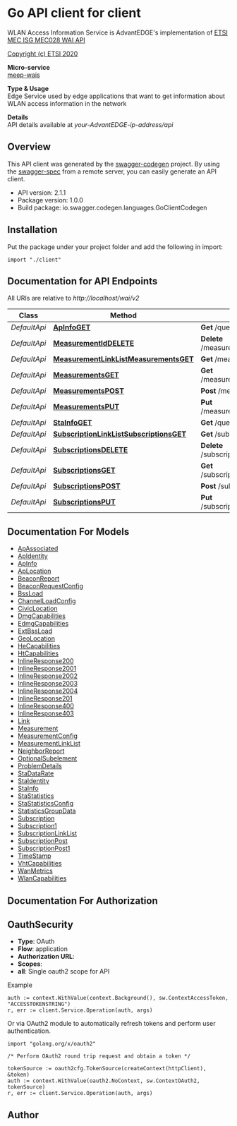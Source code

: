 # Go API client for client

WLAN Access Information Service is AdvantEDGE's implementation of [ETSI MEC ISG MEC028 WAI API](http://www.etsi.org/deliver/etsi_gs/MEC/001_099/028/02.01.01_60/gs_MEC028v020101p.pdf) <p>[Copyright (c) ETSI 2020](https://forge.etsi.org/etsi-forge-copyright-notice.txt) <p>**Micro-service**<br>[meep-wais](https://github.com/InterDigitalInc/AdvantEDGE/tree/master/go-apps/meep-wais) <p>**Type & Usage**<br>Edge Service used by edge applications that want to get information about WLAN access information in the network <p>**Details**<br>API details available at _your-AdvantEDGE-ip-address/api_

## Overview
This API client was generated by the [swagger-codegen](https://github.com/swagger-api/swagger-codegen) project.  By using the [swagger-spec](https://github.com/swagger-api/swagger-spec) from a remote server, you can easily generate an API client.

- API version: 2.1.1
- Package version: 1.0.0
- Build package: io.swagger.codegen.languages.GoClientCodegen

## Installation
Put the package under your project folder and add the following in import:
```golang
import "./client"
```

## Documentation for API Endpoints

All URIs are relative to *http://localhost/wai/v2*

Class | Method | HTTP request | Description
------------ | ------------- | ------------- | -------------
*DefaultApi* | [**ApInfoGET**](docs/DefaultApi.md#apinfoget) | **Get** /queries/ap/ap_information | 
*DefaultApi* | [**MeasurementIdDELETE**](docs/DefaultApi.md#measurementiddelete) | **Delete** /measurements/{measurementId} | 
*DefaultApi* | [**MeasurementLinkListMeasurementsGET**](docs/DefaultApi.md#measurementlinklistmeasurementsget) | **Get** /measurements/ | 
*DefaultApi* | [**MeasurementsGET**](docs/DefaultApi.md#measurementsget) | **Get** /measurements/{measurementId} | 
*DefaultApi* | [**MeasurementsPOST**](docs/DefaultApi.md#measurementspost) | **Post** /measurements/ | 
*DefaultApi* | [**MeasurementsPUT**](docs/DefaultApi.md#measurementsput) | **Put** /measurements/{measurementId} | 
*DefaultApi* | [**StaInfoGET**](docs/DefaultApi.md#stainfoget) | **Get** /queries/sta/sta_information | 
*DefaultApi* | [**SubscriptionLinkListSubscriptionsGET**](docs/DefaultApi.md#subscriptionlinklistsubscriptionsget) | **Get** /subscriptions/ | 
*DefaultApi* | [**SubscriptionsDELETE**](docs/DefaultApi.md#subscriptionsdelete) | **Delete** /subscriptions/{subscriptionId} | 
*DefaultApi* | [**SubscriptionsGET**](docs/DefaultApi.md#subscriptionsget) | **Get** /subscriptions/{subscriptionId} | 
*DefaultApi* | [**SubscriptionsPOST**](docs/DefaultApi.md#subscriptionspost) | **Post** /subscriptions/ | 
*DefaultApi* | [**SubscriptionsPUT**](docs/DefaultApi.md#subscriptionsput) | **Put** /subscriptions/{subscriptionId} | 


## Documentation For Models

 - [ApAssociated](docs/ApAssociated.md)
 - [ApIdentity](docs/ApIdentity.md)
 - [ApInfo](docs/ApInfo.md)
 - [ApLocation](docs/ApLocation.md)
 - [BeaconReport](docs/BeaconReport.md)
 - [BeaconRequestConfig](docs/BeaconRequestConfig.md)
 - [BssLoad](docs/BssLoad.md)
 - [ChannelLoadConfig](docs/ChannelLoadConfig.md)
 - [CivicLocation](docs/CivicLocation.md)
 - [DmgCapabilities](docs/DmgCapabilities.md)
 - [EdmgCapabilities](docs/EdmgCapabilities.md)
 - [ExtBssLoad](docs/ExtBssLoad.md)
 - [GeoLocation](docs/GeoLocation.md)
 - [HeCapabilities](docs/HeCapabilities.md)
 - [HtCapabilities](docs/HtCapabilities.md)
 - [InlineResponse200](docs/InlineResponse200.md)
 - [InlineResponse2001](docs/InlineResponse2001.md)
 - [InlineResponse2002](docs/InlineResponse2002.md)
 - [InlineResponse2003](docs/InlineResponse2003.md)
 - [InlineResponse2004](docs/InlineResponse2004.md)
 - [InlineResponse201](docs/InlineResponse201.md)
 - [InlineResponse400](docs/InlineResponse400.md)
 - [InlineResponse403](docs/InlineResponse403.md)
 - [Link](docs/Link.md)
 - [Measurement](docs/Measurement.md)
 - [MeasurementConfig](docs/MeasurementConfig.md)
 - [MeasurementLinkList](docs/MeasurementLinkList.md)
 - [NeighborReport](docs/NeighborReport.md)
 - [OptionalSubelement](docs/OptionalSubelement.md)
 - [ProblemDetails](docs/ProblemDetails.md)
 - [StaDataRate](docs/StaDataRate.md)
 - [StaIdentity](docs/StaIdentity.md)
 - [StaInfo](docs/StaInfo.md)
 - [StaStatistics](docs/StaStatistics.md)
 - [StaStatisticsConfig](docs/StaStatisticsConfig.md)
 - [StatisticsGroupData](docs/StatisticsGroupData.md)
 - [Subscription](docs/Subscription.md)
 - [Subscription1](docs/Subscription1.md)
 - [SubscriptionLinkList](docs/SubscriptionLinkList.md)
 - [SubscriptionPost](docs/SubscriptionPost.md)
 - [SubscriptionPost1](docs/SubscriptionPost1.md)
 - [TimeStamp](docs/TimeStamp.md)
 - [VhtCapabilities](docs/VhtCapabilities.md)
 - [WanMetrics](docs/WanMetrics.md)
 - [WlanCapabilities](docs/WlanCapabilities.md)


## Documentation For Authorization

## OauthSecurity
- **Type**: OAuth
- **Flow**: application
- **Authorization URL**: 
- **Scopes**: 
 - **all**: Single oauth2 scope for API

Example
```golang
auth := context.WithValue(context.Background(), sw.ContextAccessToken, "ACCESSTOKENSTRING")
r, err := client.Service.Operation(auth, args)
```

Or via OAuth2 module to automatically refresh tokens and perform user authentication.
```golang
import "golang.org/x/oauth2"

/* Perform OAuth2 round trip request and obtain a token */

tokenSource := oauth2cfg.TokenSource(createContext(httpClient), &token)
auth := context.WithValue(oauth2.NoContext, sw.ContextOAuth2, tokenSource)
r, err := client.Service.Operation(auth, args)
```

## Author



